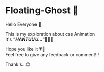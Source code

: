 # Floating-Ghost 👻

Hello Everyone 🙌

This is my exploration about css Animation  
It's <b><em>"HANTUUU..."</em></b>👻😄🤟

Hope you like it 💗🤟  
Feel free to give any feedback or comment!!!

Thank's...😉
